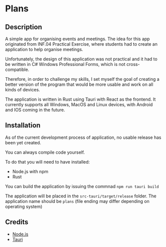 # Plans

## Description

A simple app for organising events and meetings.
The idea for this app originated from INF.04 Practical Exercise,
where students had to create an application to help organise meetings.

Unfortunately, the design of this application was not practical and it had to be written in C# Windows Professional Forms, which is not cross-compatible. 

Therefore, in order to challenge my skills, I set myself the goal of creating a better version of the program that would be more usable and work on all kinds of devices.

The application is written in Rust using Tauri with React as the frontend.
It currently supports all Windows, MacOS and Linux devices, with Android and IOS coming in the future.

## Installation

As of the current development process of application, no usable release has been yet created.

You can always compile code yourself.

To do that you will need to have installed:

* Node.js with npm
* Rust

You can build the application by issuing the commnad `npm run tauri build`

The application will be placed in the `src-tauri/target/release` folder. The application name should be `plans` (file ending may differ depending on operating system)

## Credits
* <a href="https://github.com/nodejs">Node.js</a>
* <a href="https://github.com/tauri-apps/tauri">Tauri</a>
